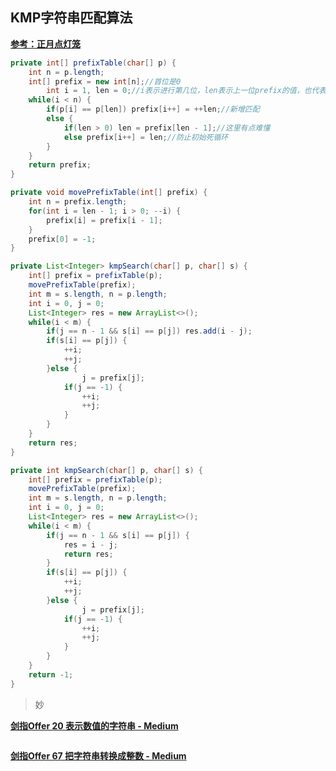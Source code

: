 ## KMP字符串匹配算法

**[参考：正月点灯笼](https://www.bilibili.com/video/BV1hW411a7ys/?spm_id_from=333.788.recommend_more_video.-1)**

```java
private int[] prefixTable(char[] p) {
  	int n = p.length;
  	int[] prefix = new int[n];//首位是0
		int i = 1, len = 0;//i表示进行第几位，len表示上一位prefix的值，也代表上一位对应新增字符的坐标
  	while(i < n) {
      	if(p[i] == p[len]) prefix[i++] = ++len;//新增匹配
      	else {
          	if(len > 0) len = prefix[len - 1];//这里有点难懂
          	else prefix[i++] = len;//防止初始死循环
        }
    }
  	return prefix;
}

private void movePrefixTable(int[] prefix) {
  	int n = prefix.length;
  	for(int i = len - 1; i > 0; --i) {
      	prefix[i] = prefix[i - 1];
    }
  	prefix[0] = -1;
}

private List<Integer> kmpSearch(char[] p, char[] s) {
  	int[] prefix = prefixTable(p);
  	movePrefixTable(prefix);
  	int m = s.length, n = p.length;
  	int i = 0, j = 0;
  	List<Integer> res = new ArrayList<>();
  	while(i < m) {
      	if(j == n - 1 && s[i] == p[j]) res.add(i - j);
      	if(s[i] == p[j]) {
          	++i;
          	++j;
        }else {
         		j = prefix[j];
          	if(j == -1) {
              	++i;
              	++j;
            }
        }
    }
  	return res;
}

private int kmpSearch(char[] p, char[] s) {
  	int[] prefix = prefixTable(p);
  	movePrefixTable(prefix);
  	int m = s.length, n = p.length;
  	int i = 0, j = 0;
  	List<Integer> res = new ArrayList<>();
  	while(i < m) {
      	if(j == n - 1 && s[i] == p[j]) {
          	res = i - j;
          	return res;
        }
      	if(s[i] == p[j]) {
          	++i;
          	++j;
        }else {
         		j = prefix[j];
          	if(j == -1) {
              	++i;
              	++j;
            }
        }
    }
  	return -1;
}
```

> 妙









**[剑指Offer 20 表示数值的字符串 - Medium ](https://leetcode-cn.com/problems/biao-shi-shu-zhi-de-zi-fu-chuan-lcof/)**

```java
```





**[剑指Offer 67 把字符串转换成整数 - Medium](https://leetcode-cn.com/problems/ba-zi-fu-chuan-zhuan-huan-cheng-zheng-shu-lcof/)**

```java
```





